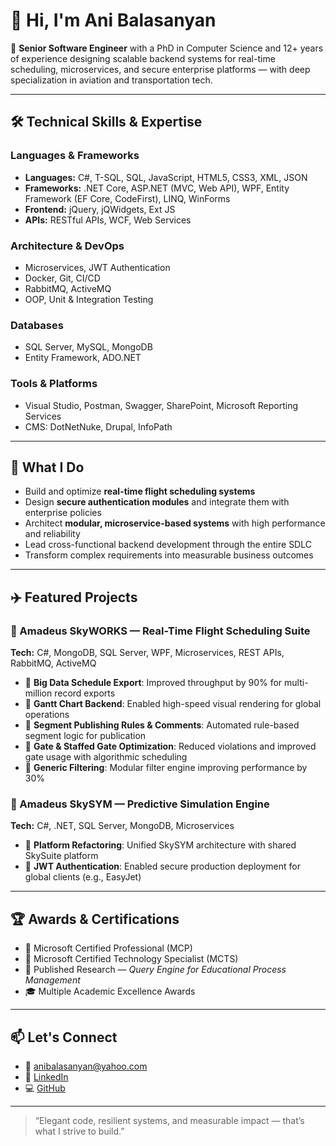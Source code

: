 # 👋 Hi, I'm Ani Balasanyan

🎯 **Senior Software Engineer** with a PhD in Computer Science and 12+ years of experience designing scalable backend systems for real-time scheduling, microservices, and secure enterprise platforms — with deep specialization in aviation and transportation tech.

---

## 🛠 Technical Skills & Expertise

### Languages & Frameworks
- **Languages:** C#, T-SQL, SQL, JavaScript, HTML5, CSS3, XML, JSON
- **Frameworks:** .NET Core, ASP.NET (MVC, Web API), WPF, Entity Framework (EF Core, CodeFirst), LINQ, WinForms
- **Frontend:** jQuery, jQWidgets, Ext JS
- **APIs:** RESTful APIs, WCF, Web Services

### Architecture & DevOps
- Microservices, JWT Authentication
- Docker, Git, CI/CD
- RabbitMQ, ActiveMQ
- OOP, Unit & Integration Testing

### Databases
- SQL Server, MySQL, MongoDB
- Entity Framework, ADO.NET

### Tools & Platforms
- Visual Studio, Postman, Swagger, SharePoint, Microsoft Reporting Services
- CMS: DotNetNuke, Drupal, InfoPath

---

## 🧩 What I Do

- Build and optimize **real-time flight scheduling systems**
- Design **secure authentication modules** and integrate them with enterprise policies
- Architect **modular, microservice-based systems** with high performance and reliability
- Lead cross-functional backend development through the entire SDLC
- Transform complex requirements into measurable business outcomes

---

## ✈️ Featured Projects

### 🔹 Amadeus SkyWORKS — Real-Time Flight Scheduling Suite
**Tech:** C#, MongoDB, SQL Server, WPF, Microservices, REST APIs, RabbitMQ, ActiveMQ

- 🚀 **Big Data Schedule Export**: Improved throughput by 90% for multi-million record exports
- 🚀 **Gantt Chart Backend**: Enabled high-speed visual rendering for global operations
- 🚀 **Segment Publishing Rules & Comments**: Automated rule-based segment logic for publication
- 🚀 **Gate & Staffed Gate Optimization**: Reduced violations and improved gate usage with algorithmic scheduling
- 🚀 **Generic Filtering**: Modular filter engine improving performance by 30%

### 🔹 Amadeus SkySYM — Predictive Simulation Engine
**Tech:** C#, .NET, SQL Server, MongoDB, Microservices

- 🔧 **Platform Refactoring**: Unified SkySYM architecture with shared SkySuite platform
- 🔐 **JWT Authentication**: Enabled secure production deployment for global clients (e.g., EasyJet)

---

## 🏆 Awards & Certifications

- 🏅 Microsoft Certified Professional (MCP)
- 🏅 Microsoft Certified Technology Specialist (MCTS)
- 📜 Published Research — *Query Engine for Educational Process Management*
- 🎓 Multiple Academic Excellence Awards

---

## 📫 Let's Connect

- 📧 anibalasanyan@yahoo.com
- 💼 [LinkedIn](https://linkedin.com/in/anibalasanyan)
- 💻 [GitHub](https://github.com/anibalasanyan)

---

> “Elegant code, resilient systems, and measurable impact — that’s what I strive to build.”
